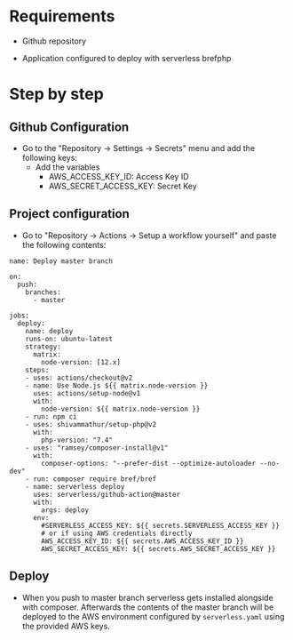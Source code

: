 # Requirements

* Github repository

* Application configured to deploy with serverless brefphp

# Step by step

## Github Configuration

* Go to the "Repository -> Settings -> Secrets" menu and add the following keys:
    - Add the variables
        * AWS_ACCESS_KEY_ID: Access Key ID
        * AWS_SECRET_ACCESS_KEY: Secret Key
  
## Project configuration

* Go to "Repository -> Actions -> Setup a workflow yourself" and paste the following contents:
```
name: Deploy master branch

on:
  push:
    branches:
      - master

jobs:
  deploy:
    name: deploy
    runs-on: ubuntu-latest
    strategy:
      matrix:
        node-version: [12.x]
    steps:
    - uses: actions/checkout@v2
    - name: Use Node.js ${{ matrix.node-version }}
      uses: actions/setup-node@v1
      with:
        node-version: ${{ matrix.node-version }}
    - run: npm ci
    - uses: shivammathur/setup-php@v2
      with:
        php-version: "7.4"
    - uses: "ramsey/composer-install@v1"
      with:
        composer-options: "--prefer-dist --optimize-autoloader --no-dev"
    - run: composer require bref/bref
    - name: serverless deploy
      uses: serverless/github-action@master
      with:
        args: deploy
      env:
        #SERVERLESS_ACCESS_KEY: ${{ secrets.SERVERLESS_ACCESS_KEY }}
        # or if using AWS credentials directly
        AWS_ACCESS_KEY_ID: ${{ secrets.AWS_ACCESS_KEY_ID }}
        AWS_SECRET_ACCESS_KEY: ${{ secrets.AWS_SECRET_ACCESS_KEY }}

```

## Deploy

* When you push to master branch serverless gets installed alongside with composer. Afterwards the contents of the master
branch will be deployed to the AWS environment configured by `serverless.yaml` using the provided AWS keys. 

